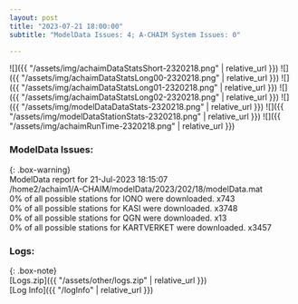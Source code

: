 ```yaml
---
layout: post
title: "2023-07-21 18:00:00"
subtitle: "ModelData Issues: 4; A-CHAIM System Issues: 0"

---
```


![]({{ "/assets/img/achaimDataStatsShort-2320218.png" | relative_url }})
![]({{ "/assets/img/achaimDataStatsLong00-2320218.png" | relative_url }})
![]({{ "/assets/img/achaimDataStatsLong01-2320218.png" | relative_url }})
![]({{ "/assets/img/achaimDataStatsLong02-2320218.png" | relative_url }})
![]({{ "/assets/img/modelDataDataStats-2320218.png" | relative_url }})
![]({{ "/assets/img/modelDataStationStats-2320218.png" | relative_url }})
![]({{ "/assets/img/achaimRunTime-2320218.png" | relative_url }})


### ModelData Issues:  
  
{: .box-warning}  
 ModelData report for 21-Jul-2023 18:15:07   
 /home2/achaim1/A-CHAIM/modelData/2023/202/18/modelData.mat   
 0% of all possible stations for IONO were downloaded. x743   
 0% of all possible stations for KASI were downloaded. x3748   
 0% of all possible stations for QGN were downloaded. x13   
 0% of all possible stations for KARTVERKET were downloaded. x3457   
  


### Logs:  
  
{: .box-note}  
[Logs.zip]({{ "/assets/other/logs.zip" | relative_url }})  
[Log Info]({{ "/logInfo" | relative_url }})  
